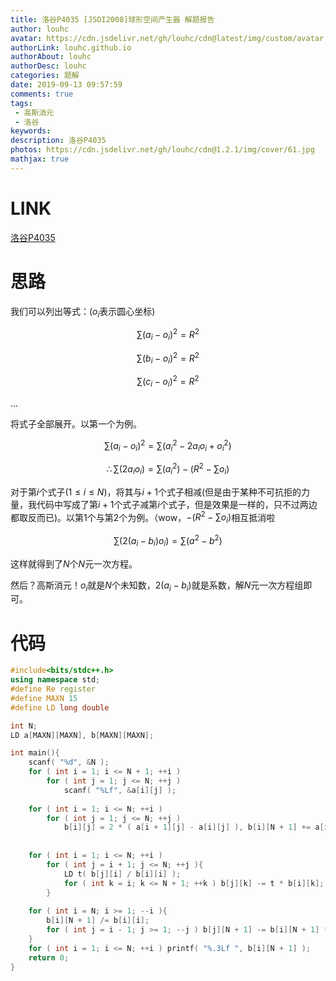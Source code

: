 ```yaml
---
title: 洛谷P4035 [JSOI2008]球形空间产生器 解题报告
author: louhc
avatar: https://cdn.jsdelivr.net/gh/louhc/cdn@latest/img/custom/avatar.jpg
authorLink: louhc.github.io
authorAbout: louhc
authorDesc: louhc
categories: 题解
date: 2019-09-13 09:57:59
comments: true
tags: 
 - 高斯消元
 - 洛谷
keywords: 
description: 洛谷P4035
photos: https://cdn.jsdelivr.net/gh/louhc/cdn@1.2.1/img/cover/61.jpg
mathjax: true
---
```


# LINK

[洛谷P4035](https://www.luogu.org/problem/P4035)

# 思路

我们可以列出等式：($o_i$表示圆心坐标)

$$\sum(a_i-o_i)^2=R^2$$

$$\sum(b_i-o_i)^2=R^2$$

$$\sum(c_i-o_i)^2=R^2$$

...

将式子全部展开。以第一个为例。

$$\sum(a_i-o_i)^2=\sum(a_i^2-2a_io_i+o_i^2)$$

$$\therefore \sum(2a_io_i)=\sum(a_i^2)-(R^2-\sum o_i)$$

对于第$i$个式子($1\le i\le N$)，将其与$i+1$个式子相减(但是由于某种不可抗拒的力量，我代码中写成了第$i+1$个式子减第$i$个式子，但是效果是一样的，只不过两边都取反而已)。以第1个与第2个为例。（wow，$-(R^2-\sum o_i)$相互抵消啦

$$\sum(2(a_i-b_i)o_i)=\sum(a^2-b^2)$$

这样就得到了$N$个$N$元一次方程。

然后？高斯消元！$o_i$就是$N$个未知数，$2(a_i-b_i)$就是系数，解$N$元一次方程组即可。

# 代码

```cpp
#include<bits/stdc++.h>
using namespace std;
#define Re register
#define MAXN 15
#define LD long double

int N;
LD a[MAXN][MAXN], b[MAXN][MAXN];

int main(){
	scanf( "%d", &N );
	for ( int i = 1; i <= N + 1; ++i )
		for ( int j = 1; j <= N; ++j )
			scanf( "%Lf", &a[i][j] );
	
	for ( int i = 1; i <= N; ++i )
		for ( int j = 1; j <= N; ++j )
			b[i][j] = 2 * ( a[i + 1][j] - a[i][j] ), b[i][N + 1] += a[i + 1][j] * a[i + 1][j] - a[i][j] * a[i][j];
	
	
	for ( int i = 1; i <= N; ++i )
		for ( int j = i + 1; j <= N; ++j ){
			LD t( b[j][i] / b[i][i] );
			for ( int k = i; k <= N + 1; ++k ) b[j][k] -= t * b[i][k];
		}
		
	for ( int i = N; i >= 1; --i ){
		b[i][N + 1] /= b[i][i];
		for ( int j = i - 1; j >= 1; --j ) b[j][N + 1] -= b[i][N + 1] * b[j][i];
	}
	for ( int i = 1; i <= N; ++i ) printf( "%.3Lf ", b[i][N + 1] );
	return 0;
}

```

